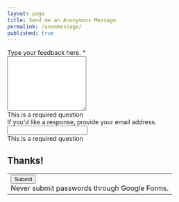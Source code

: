```yaml
---
layout: page
title: Send me an Anonymous Message
permalink: /anonmessage/
published: true
---
```

<form action="https://docs.google.com/forms/d/15qUqH-4keHS_t-2cqoQroyg8buciLIMMHSeQaOJ6VIo/formResponse" method="POST" id="ss-form" target="_self" onsubmit=""><ol role="list" class="ss-question-list" style="padding-left: 0;">
<div class="ss-form-question errorbox-good" role="listitem">
<div dir="auto" class="ss-item ss-item-required ss-paragraph-text"><div class="ss-form-entry">
<label class="ss-q-item-label" for="entry_2955050"><div class="ss-q-title">Type your feedback here.
<label for="itemView.getDomIdToLabel()" aria-label="(Required field)"></label>
<span class="ss-required-asterisk" aria-hidden="true">*</span></div>
<div class="ss-q-help ss-secondary-text" dir="auto"></div></label>
<textarea name="entry.2955050" rows="8" cols="0" class="ss-q-long" id="entry_2955050" dir="auto" aria-label="Type your feedback here.  " aria-required="true" required=""></textarea>
<div class="error-message" id="964147391_errorMessage"></div>
<div class="required-message">This is a required question</div>
</div></div></div> <div class="ss-form-question errorbox-good" role="listitem">
<div dir="auto" class="ss-item  ss-text"><div class="ss-form-entry">
<label class="ss-q-item-label" for="entry_1000001"><div class="ss-q-title">If you'd like a response, provide your email address.
</div>
<div class="ss-q-help ss-secondary-text" dir="auto"></div></label>
<input type="text" name="entry.1000001" value="" class="ss-q-short" id="entry_1000001" dir="auto" aria-label="If you'd like a response, provide your email address.  " title="">
<div class="error-message" id="49145954_errorMessage"></div>
<div class="required-message">This is a required question</div>
</div></div></div> <div class="errorbox-good" role="listitem">
<div dir="auto" class="ss-item  ss-section-header"><div class="ss-form-entry">
<h2 class="ss-section-title">Thanks!</h2>
<div class="ss-section-description ss-no-ignore-whitespace"></div>
</div></div></div>
<input type="hidden" name="draftResponse" value="[,,&quot;176287385269534710&quot;]
">
<input type="hidden" name="pageHistory" value="0">



<input type="hidden" name="fbzx" value="176287385269534710">

<div class="ss-item ss-navigate"><table id="navigation-table"><tbody><tr><td class="ss-form-entry goog-inline-block" id="navigation-buttons" dir="ltr">
<input type="submit" name="submit" value="Submit" id="ss-submit" class="jfk-button jfk-button-action ">
<div class="ss-password-warning ss-secondary-text">Never submit passwords through Google Forms.</div></td>
</tr></tbody></table></div></ol></form>


<!-- Form Alert Box -->

<!-- Hidden iframe -->
<iframe name="secret-frame" width="0" height="0" border="0" style="display: none;"></iframe>

<!-- Script to show dialogue and reset form -->
<script>
// replace "ss-submit" with the ID of your submit button
document.getElementById("ss-submit").addEventListener("click", function(){
  // replace the "It works!" with what you want to appear in the Javascript dialogue
  alert("Thanks!  Your anonymous feedback has been submitted.")
  // replace "ss-form" with the ID of your form
  document.getElementById("ss-form").reset();
});
</script>